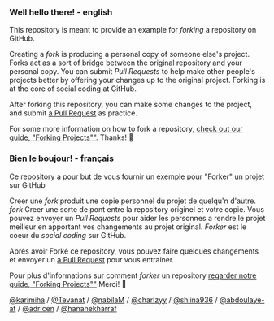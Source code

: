 
### Well hello there! - english

This repository is meant to provide an example for *forking* a repository on GitHub.

Creating a *fork* is producing a personal copy of someone else's project. Forks act as a sort of bridge between the original repository and your personal copy. You can submit *Pull Requests* to help make other people's projects better by offering your changes up to the original project. Forking is at the core of social coding at GitHub.

After forking this repository, you can make some changes to the project, and submit [a Pull Request](https://github.com/octocat/Spoon-Knife/pulls) as practice.

For some more information on how to fork a repository, [check out our guide, "Forking Projects""](http://guides.github.com/overviews/forking/). Thanks! :sparkling_heart:


### Bien le boujour!  - français

Ce repository a pour but de vous fournir un exemple pour "Forker" un projet sur GitHub

Creer une *fork* produit une copie personnel du projet de quelqu'n d'autre. *fork* Creer une sorte de pont entre la repository originel et votre copie. Vous pouvez envoyer un *Pull Requests* pour aider les personnes a rendre le projet meilleur en apportant vos changements au projet original. *Forker* est le coeur du *social coding* sur GitHub.

Aprés avoir Forké ce repository, vous pouvez faire quelques changements et envoyer un [a Pull Request](https://github.com/octocat/Spoon-Knife/pulls) pour vous entrainer.

Pour plus d'informations sur comment *forker* un repository [regarder notre guide, "Forking Projects""](http://guides.github.com/overviews/forking/) Merci! :sparkling_heart:

[@karimiha](https://github.com/karimiha) / [@Tevanat](https://github.com/Tevanat) / [@nabilaM](https://github.com/NabilaMW) / [@charlzyy](https://github.com/charlzyy) / [@shiina936](https://github.com/shiina936) / [@abdoulaye-at](https://github.com/Abdoulaye-at) / [@adricen](https://github.com/adricen) / [@hananekharraf](https://github.com/hananekharraf)
